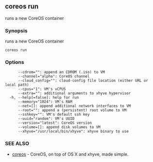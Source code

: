## coreos run

runs a new CoreOS container

### Synopsis


runs a new CoreOS container

```
coreos run
```

### Options

```
      --cdrom="": append an CDROM (.iso) to VM
      --channel="alpha": CoreOS channel
      --cloud_config="": cloud-config file location (either URL or local path)
      --cpus="1": VM's vCPUS
      --extra="": additional arguments to xhyve hypervisor
  -h, --help[=false]: help for run
      --memory="1024": VM's RAM
      --net=[]: append additional network interfaces to VM
      --root="": append a (persistent) root volume to VM
      --sshkey="": VM's default ssh key
      --uuid="random": VM's UUID
      --version="latest": CoreOS version
      --volume=[]: append disk volumes to VM
      --xhyve="/usr/local/bin/xhyve": xhyve binary to use
```

### SEE ALSO
* [coreos](coreos.md)	 - CoreOS, on top of OS X and xhyve, made simple.

